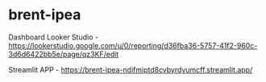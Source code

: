 # brent-ipea

Dashboard Looker Studio - https://lookerstudio.google.com/u/0/reporting/d36fba36-5757-41f2-960c-3d6d6422bb5e/page/qz3KF/edit

Streamlit APP - https://brent-ipea-ndifmiptd8cvbyrdyumcff.streamlit.app/
